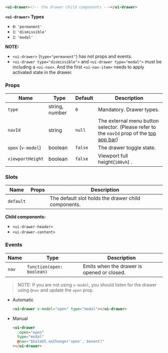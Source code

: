 ```html
<ui-drawer><!-- the drawer child components --></ui-drawer>
```

**`<ui-drawer>` Types**

- `0`: `'permanent'`
- `1`: `'dismissible'`
- `2`: `'modal'`

**NOTE:**

- `<ui-drawer>` (`type="permanent"`) has not props and events.
- `<ui-drawer type="dismissible">` and `<ui-drawer type="modal">` must be including a `<ui-nav>`. And the first `<ui-nav-item>` needs to apply activated state in the drawer.

### Props

| Name               | Type           | Default | Description                                                                                                       |
| ------------------ | -------------- | ------- | ----------------------------------------------------------------------------------------------------------------- |
| `type`             | string, number | `0`     | Mandatory. Drawer types.                                                                                          |
| `navId`            | string         | `null`  | The external menu button selector. (Please refer to the `navId` prop of the [top app bar](/#/layout/top-app-bar)) |
| `open` (`v-model`) | boolean        | `false` | The drawer toggle state.                                                                                          |
| `viewportHeight`   | boolean        | `false` | Viewport full height(`100vh`) .                                                                                   |

### Slots

| Name      | Props | Description                                         |
| --------- | ----- | --------------------------------------------------- |
| `default` |       | The default slot holds the drawer child components. |

**Child components:**

- `<ui-drawer-header>`
- `<ui-drawer-content>`

### Events

| Name  | Type                      | Description                                |
| ----- | ------------------------- | ------------------------------------------ |
| `nav` | `function(open: boolean)` | Emits when the drawer is opened or closed. |

> NOTE: If you are not using `v-model`, you should listen for the drawer using `@nav` and update the `open` prop.

- Automatic

  ```html
  <ui-drawer v-model="open" type="modal"></ui-drawer>
  ```

- Manual

  ```html
  <ui-drawer
    :open="open"
    type="modal"
    @nav="$balmUI.onChange('open', $event)"
  ></ui-drawer>
  ```
